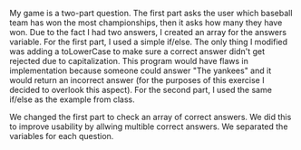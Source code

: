 My game is a two-part question. The first part asks the user which baseball team has won the most championships, then it asks how many they have won.
Due to the fact I had two answers, I created an array for the answers variable.
For the first part, I used a simple if/else. The only thing I modified was adding a toLowerCase to make sure a correct answer didn't get rejected due to capitalization. This program would have flaws in implementation because someone could answer "The yankees" and it would return an incorrect answer (for the purposes of this exercise I decided to overlook this aspect).
For the second part, I used the same if/else as the example from class.

We changed the first part to check an array of correct answers. We did this to improve usability by allwing multible correct answers. We separated the variables for each question.

